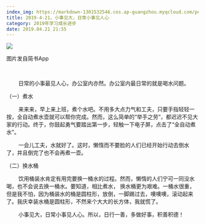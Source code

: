```yaml
---
index_img: https://markdown-1301532546.cos.ap-guangzhou.myqcloud.com/peipei_blog/20210921144700.jpeg
title: 2019-4-21，小事见大，日常小事见人心
category: 2019年学习成长进步
date: 2019.04.21 21:55
---
```


![](https://markdown-1301532546.cos.ap-guangzhou.myqcloud.com/peipei_blog/20210921144700.jpeg)  

图片发自简书App


       

        日常的小事最见人心，办公室内亦然。办公室内最日常的就是喝水问题。

（一）煮水

        来来来，早上来上班，煮个水吧。不用多大点力气和工夫，只要手指轻轻一按，全自动煮水壶就可以帮你完成。然而，这么简单的“举手之劳”，都迟迟不见大家的行动。终于，你鼓起勇气要踏出第一步，轻触一下电子屏，点击了“全自动煮水”。

        一会儿工夫，水就好了。这时，懒惰而不要脸的人们已经开始行动去倒水了，并且倒完了也不会再煮一壶。

（二）换水桶

        饮用桶装水肯定有用完要换一桶水的过程。然而，懒惰的人们宁可一同没水喝，也不会说去换一桶水。要知道，相比煮水， 换水桶更为艰难。一桶水很重，但是我不怕，因为桶装水的桶是圆柱形，放倒，一脚踢过去，噢噢噢，滚动起来了。我庆幸装水桶是圆柱形，不然来个大大的长方体，我就慌了。

        小事见大，日常小事见人心。所以，日行一善，多做好事，积善积德！
